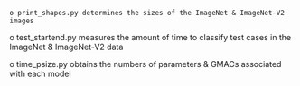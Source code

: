 	o print_shapes.py determines the sizes of the ImageNet & ImageNet-V2 images
	
  o test_startend.py measures the amount of time to classify test cases in the ImageNet & ImageNet-V2 data
	
  o time_psize.py obtains the numbers of parameters & GMACs associated with each model
